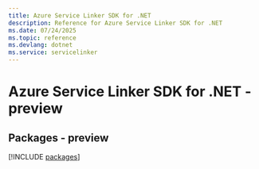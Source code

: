 ```yaml
---
title: Azure Service Linker SDK for .NET
description: Reference for Azure Service Linker SDK for .NET
ms.date: 07/24/2025
ms.topic: reference
ms.devlang: dotnet
ms.service: servicelinker
---
```

# Azure Service Linker SDK for .NET - preview
## Packages - preview
[!INCLUDE [packages](service-linker-index.md)]